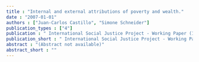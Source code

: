 ```yaml
---
title : "Internal and external attributions of poverty and wealth."
date : "2007-01-01"
authors : ["Juan-Carlos Castillo", "Simone Schneider"]
publication_types : ["4"]
publication : " International Social Justice Project - Working Paper (131). Berlin Humboldt University"
publication_short : " International Social Justice Project - Working Paper (131). Berlin Humboldt University"
abstract : "(Abstract not available)"
abstract_short : ""
---
```

